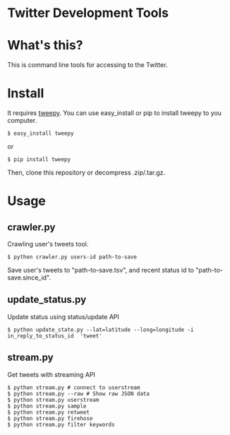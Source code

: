 Twitter Development Tools
=========================

# What's this?
This is command line tools for accessing to the Twitter.

# Install
It requires [tweepy](https://github.com/tweepy/tweepy).
You can use easy_install or pip to install tweepy to you computer.

    $ easy_install tweepy

or

    $ pip install tweepy

Then, clone this repository or decompress .zip/.tar.gz.

# Usage

## crawler.py
Crawling user's tweets tool.

    $ python crawler.py users-id path-to-save

Save user's tweets to "path-to-save.tsv", and recent status id to "path-to-save.since_id".

## update_status.py
Update status using status/update API

    $ python update_state.py --lat=latitude --long=longitude -i in_reply_to_status_id  'tweet'

## stream.py
Get tweets with streaming API

    $ python stream.py # connect to userstream
    $ python stream.py --raw # Show raw JSON data
    $ python stream.py userstream
    $ python stream.py sample
    $ python stream.py retweet
    $ python stream.py firehose
    $ python stream.py filter keywords
